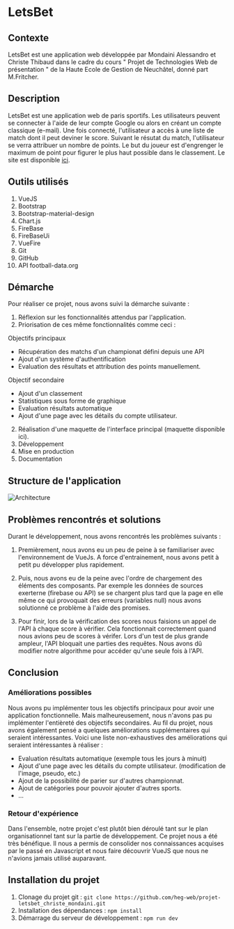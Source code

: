 # LetsBet
## Contexte 
LetsBet est une application web développée par Mondaini Alessandro et Christe Thibaud 
dans le cadre du cours " Projet de Technologies Web de présentation " de la Haute Ecole de Gestion de Neuchâtel, donné part M.Fritcher.

## Description
LetsBet est une application web de paris sportifs. Les utilisateurs peuvent se connecter à l'aide de leur compte Google ou alors en créant un compte classique (e-mail). Une fois connecté, l'utilisateur a accès à une liste de match dont il peut deviner le score. Suivant le résutat du match, l'utilisateur se verra attribuer un nombre de points. Le but du joueur est d'engrenger le maximum de point pour figurer le plus haut possible dans le classement. Le site est disponible [ici](https://heg-web.github.io/projet-letsbet_christe_mondaini/#/login). 

## Outils utilisés
1. VueJS
2. Bootstrap
3. Bootstrap-material-design
4. Chart.js
5. FireBase
6. FireBaseUi
7. VueFire
8. Git
9. GitHub
10. API football-data.org

## Démarche
Pour réaliser ce projet, nous avons suivi la démarche suivante :
1. Réflexion sur les fonctionnalités attendus par l'application. 
2. Priorisation de ces même fonctionnalités comme ceci : 

Objectifs principaux
- Récupération des matchs d'un championat défini depuis une API 
- Ajout d'un système d'authentification 
- Evaluation des résultats et attribution des points manuellement. 

Objectif secondaire 
- Ajout d'un classement
- Statistiques sous forme de graphique
- Evaluation résultats automatique 
- Ajout d'une page avec les détails du compte utilisateur.

2. Réalisation d'une maquette de l'interface principal (maquette disponible ici). 
3. Développement
4. Mise en production
5. Documentation

## Structure de l'application
![Architecture](https://raw.githubusercontent.com/heg-web/projet-letsbet_christe_mondaini/master/doc/Architecture.PNG)

## Problèmes rencontrés et solutions
Durant le développement, nous avons rencontrés les problèmes suivants : 

1. Premièrement, nous avons eu un peu de peine à se familiariser avec l'environnement de VueJs. A force d'entrainement, nous avons petit à petit pu développer plus rapidement.

2. Puis, nous avons eu de la peine avec l'ordre de chargement des éléments des composants. Par exemple les données de sources exerterne (firebase ou API) se se chargent plus tard que la page en elle même ce qui provoquait des erreurs (variables null) nous avons solutionné ce problème à l'aide des promises.

3. Pour finir, lors de la vérification des scores nous faisions un appel de l'API à chaque score à vérifier. Cela fonctionnait correctement quand nous avions peu de scores à vérifer. Lors d'un test de plus grande ampleur, l'API bloquait une parties des requêtes. Nous avons dû modifier notre algorithme pour accéder qu'une seule fois à l'API.   

## Conclusion
### Améliorations possibles
Nous avons pu implémenter tous les objectifs principaux pour avoir une application fonctionnelle. Mais malheureusement, nous n'avons pas pu implémenter l'entièreté des objectifs secondaires. Au fil du projet, nous avons également pensé a quelques améliorations supplémentaires qui seraient intéressantes. Voici une liste non-exhaustives des améliorations qui seraient intéressantes à réaliser : 

- Evaluation résultats automatique (exemple tous les jours à minuit)
- Ajout d'une page avec les détails du compte utilisateur. (modification de l'image, pseudo, etc.)
- Ajout de la possibilité de parier sur d'autres championnat. 
- Ajout de catégories pour pouvoir ajouter d'autres sports. 
- ...

### Retour d'expérience
Dans l'ensemble, notre projet c'est plutôt bien déroulé tant sur le plan organisationnel tant sur la partie de développement. Ce projet nous a été très bénéfique. Il nous a permis de consolider nos connaissances acquises par le passé en Javascript et nous faire découvrir VueJS que nous ne n'avions jamais utilisé auparavant. 

## Installation du projet
1. Clonage du projet git : ```git clone https://github.com/heg-web/projet-letsbet_christe_mondaini.git```
2. Installation des dépendances : ```npm install```
3. Démarrage du serveur de développement : ```npm run dev```


